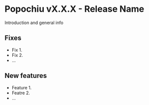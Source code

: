 # Popochiu vX.X.X - Release Name

Introduction and general info

## Fixes

- Fix 1.
- Fix 2.
- ...

## New features

- Feature 1.
- Featre 2.
- ...